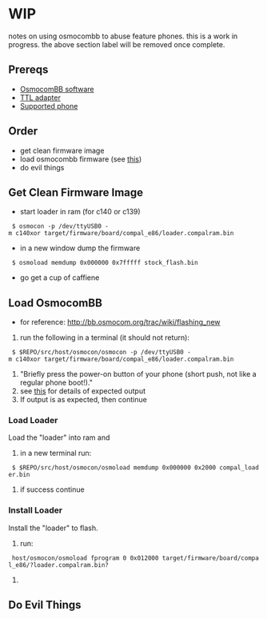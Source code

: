 # WIP

notes on using osmocombb to abuse feature phones. this is a work in
progress. the above section label will be removed once complete.

## Prereqs

-   [OsmocomBB software](Osmocombb_build)
-   [TTL adapter](http://bb.osmocom.org/trac/wiki/Hardware/SerialCable)
-   [Supported phone](http://bb.osmocom.org/trac/wiki/Hardware/Phones)

## Order

-   get clean firmware image
-   load osmocombb firmware (see
    [this](http://bb.osmocom.org/trac/wiki/flashing_new#actualinstallation))
-   do evil things

## Get Clean Firmware Image

-   start loader in ram (for c140 or c139)

` $ osmocon -p /dev/ttyUSB0 -m c140xor target/firmware/board/compal_e86/loader.compalram.bin`

-   in a new window dump the firmware

` $ osmoload memdump 0x000000 0x7fffff stock_flash.bin`

-   go get a cup of caffiene

## Load OsmocomBB

-   for reference: <http://bb.osmocom.org/trac/wiki/flashing_new>

1.  run the following in a terminal (it should not return):

` $ $REPO/src/host/osmocon/osmocon -p /dev/ttyUSB0 -m c140xor target/firmware/board/compal_e86/loader.compalram.bin`

1.  "Briefly press the power-on button of your phone (short push, not
    like a regular phone boot!)."
2.  see
    [this](http://bb.osmocom.org/trac/wiki/flashing_new#Bootingthephonedownloadingloadertoram)
    for details of expected output
3.  If output is as expected, then continue

### Load Loader

Load the "loader" into ram and

1.  in a new terminal run:

` $ $REPO/src/host/osmocon/osmoload memdump 0x000000 0x2000 compal_loader.bin`

1.  if success continue

### Install Loader

Install the "loader" to flash.

1.  run:

` host/osmocon/osmoload fprogram 0 0x012000 target/firmware/board/compal_e86/?loader.compalram.bin?`

1.  

## Do Evil Things
